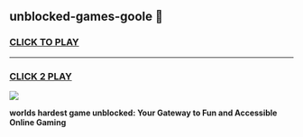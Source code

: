 
## unblocked-games-goole 👋
<h3>
<a href="https://premium.freeplayer.one?title=unblocked-games-goole&ref=14F">CLICK TO PLAY</a></h3>
<hr>

<h3>
<a href="https://premium.freeplayer.one?title=unblocked-games-goole&ref=14F">CLICK 2 PLAY</a>
  
</h3>

<a href="https://premium.freeplayer.one?title=unblocked-games-goole&ref=12F/"><img src="https://clearcache.store/games.png"></a>


**worlds hardest game unblocked: Your Gateway to Fun and Accessible Online Gaming**
